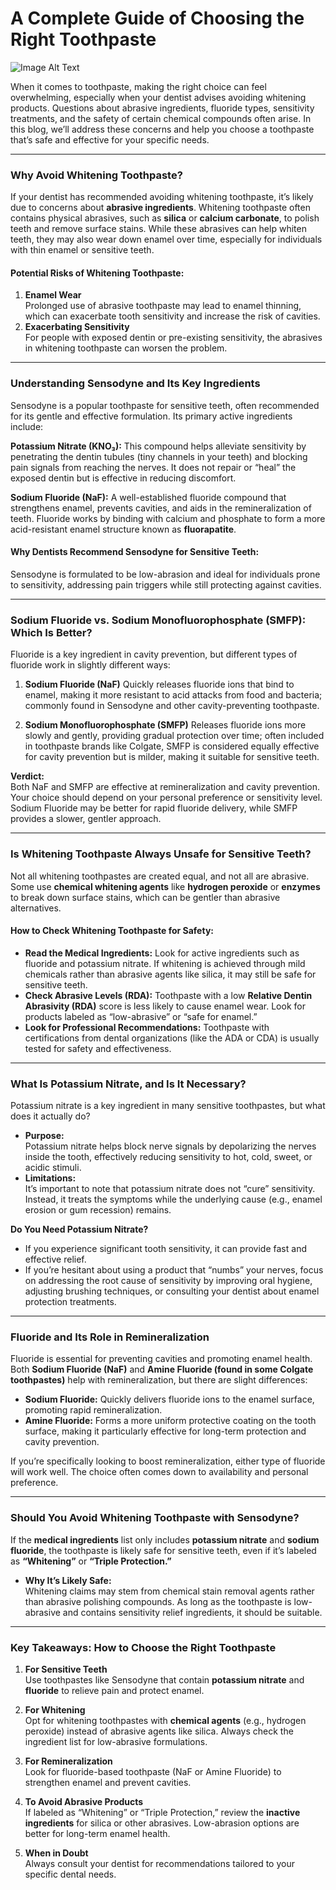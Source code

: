 # A Complete Guide of Choosing the Right Toothpaste

![Image Alt Text](https://chezeng.github.io/Media/WhatIAM/2024/choose_toothpaste.png)

When it comes to toothpaste, making the right choice can feel overwhelming, especially when your dentist advises avoiding whitening products. Questions about abrasive ingredients, fluoride types, sensitivity treatments, and the safety of certain chemical compounds often arise. In this blog, we’ll address these concerns and help you choose a toothpaste that’s safe and effective for your specific needs.

---

### **Why Avoid Whitening Toothpaste?**

If your dentist has recommended avoiding whitening toothpaste, it’s likely due to concerns about **abrasive ingredients**. Whitening toothpaste often contains physical abrasives, such as **silica** or **calcium carbonate**, to polish teeth and remove surface stains. While these abrasives can help whiten teeth, they may also wear down enamel over time, especially for individuals with thin enamel or sensitive teeth.

#### **Potential Risks of Whitening Toothpaste:**

1. **Enamel Wear**  
    Prolonged use of abrasive toothpaste may lead to enamel thinning, which can exacerbate tooth sensitivity and increase the risk of cavities.
2. **Exacerbating Sensitivity**  
    For people with exposed dentin or pre-existing sensitivity, the abrasives in whitening toothpaste can worsen the problem.

---

### **Understanding Sensodyne and Its Key Ingredients**

Sensodyne is a popular toothpaste for sensitive teeth, often recommended for its gentle and effective formulation. Its primary active ingredients include:

**Potassium Nitrate (KNO₃):** This compound helps alleviate sensitivity by penetrating the dentin tubules (tiny channels in your teeth) and blocking pain signals from reaching the nerves. It does not repair or “heal” the exposed dentin but is effective in reducing discomfort.
    
**Sodium Fluoride (NaF):** A well-established fluoride compound that strengthens enamel, prevents cavities, and aids in the remineralization of teeth. Fluoride works by binding with calcium and phosphate to form a more acid-resistant enamel structure known as **fluorapatite**.
    

#### **Why Dentists Recommend Sensodyne for Sensitive Teeth:**

Sensodyne is formulated to be low-abrasion and ideal for individuals prone to sensitivity, addressing pain triggers while still protecting against cavities.

---

### **Sodium Fluoride vs. Sodium Monofluorophosphate (SMFP): Which Is Better?**

Fluoride is a key ingredient in cavity prevention, but different types of fluoride work in slightly different ways:

1. **Sodium Fluoride (NaF)**
   Quickly releases fluoride ions that bind to enamel, making it more resistant to acid attacks from food and bacteria; commonly found in Sensodyne and other cavity-preventing toothpaste.
    
2. **Sodium Monofluorophosphate (SMFP)**
   Releases fluoride ions more slowly and gently, providing gradual protection over time; often included in toothpaste brands like Colgate, SMFP is considered equally effective for cavity prevention but is milder, making it suitable for sensitive teeth.

**Verdict:**  
Both NaF and SMFP are effective at remineralization and cavity prevention. Your choice should depend on your personal preference or sensitivity level. Sodium Fluoride may be better for rapid fluoride delivery, while SMFP provides a slower, gentler approach.

---

### **Is Whitening Toothpaste Always Unsafe for Sensitive Teeth?**

Not all whitening toothpastes are created equal, and not all are abrasive. Some use **chemical whitening agents** like **hydrogen peroxide** or **enzymes** to break down surface stains, which can be gentler than abrasive alternatives.

#### **How to Check Whitening Toothpaste for Safety:**

- **Read the Medical Ingredients:** Look for active ingredients such as fluoride and potassium nitrate. If whitening is achieved through mild chemicals rather than abrasive agents like silica, it may still be safe for sensitive teeth.
- **Check Abrasive Levels (RDA):** Toothpaste with a low **Relative Dentin Abrasivity (RDA)** score is less likely to cause enamel wear. Look for products labeled as “low-abrasive” or “safe for enamel.”
- **Look for Professional Recommendations:** Toothpaste with certifications from dental organizations (like the ADA or CDA) is usually tested for safety and effectiveness.

---

### **What Is Potassium Nitrate, and Is It Necessary?**

Potassium nitrate is a key ingredient in many sensitive toothpastes, but what does it actually do?

- **Purpose:**  
    Potassium nitrate helps block nerve signals by depolarizing the nerves inside the tooth, effectively reducing sensitivity to hot, cold, sweet, or acidic stimuli.
- **Limitations:**  
    It’s important to note that potassium nitrate does not “cure” sensitivity. Instead, it treats the symptoms while the underlying cause (e.g., enamel erosion or gum recession) remains.

**Do You Need Potassium Nitrate?**

- If you experience significant tooth sensitivity, it can provide fast and effective relief.
- If you’re hesitant about using a product that “numbs” your nerves, focus on addressing the root cause of sensitivity by improving oral hygiene, adjusting brushing techniques, or consulting your dentist about enamel protection treatments.

---

### **Fluoride and Its Role in Remineralization**

Fluoride is essential for preventing cavities and promoting enamel health. Both **Sodium Fluoride (NaF)** and **Amine Fluoride (found in some Colgate toothpastes)** help with remineralization, but there are slight differences:

- **Sodium Fluoride:** Quickly delivers fluoride ions to the enamel surface, promoting rapid remineralization.
- **Amine Fluoride:** Forms a more uniform protective coating on the tooth surface, making it particularly effective for long-term protection and cavity prevention.

If you’re specifically looking to boost remineralization, either type of fluoride will work well. The choice often comes down to availability and personal preference.

---

### **Should You Avoid Whitening Toothpaste with Sensodyne?**

If the **medical ingredients** list only includes **potassium nitrate** and **sodium fluoride**, the toothpaste is likely safe for sensitive teeth, even if it’s labeled as **“Whitening”** or **“Triple Protection.”**

- **Why It’s Likely Safe:**  
    Whitening claims may stem from chemical stain removal agents rather than abrasive polishing compounds. As long as the toothpaste is low-abrasive and contains sensitivity relief ingredients, it should be suitable.

---

### **Key Takeaways: How to Choose the Right Toothpaste**

1. **For Sensitive Teeth**  
    Use toothpastes like Sensodyne that contain **potassium nitrate** and **fluoride** to relieve pain and protect enamel.
    
2. **For Whitening**  
    Opt for whitening toothpastes with **chemical agents** (e.g., hydrogen peroxide) instead of abrasive agents like silica. Always check the ingredient list for low-abrasive formulations.
    
3. **For Remineralization**  
    Look for fluoride-based toothpaste (NaF or Amine Fluoride) to strengthen enamel and prevent cavities.
    
4. **To Avoid Abrasive Products**  
    If labeled as “Whitening” or “Triple Protection,” review the **inactive ingredients** for silica or other abrasives. Low-abrasion options are better for long-term enamel health.
    
5. **When in Doubt**  
    Always consult your dentist for recommendations tailored to your specific dental needs.
    

